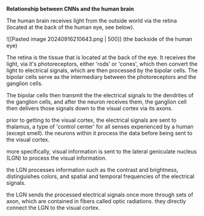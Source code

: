 **Relationship between CNNs and the human brain**

The human brain receives light from the outside world via the retina (located at the back of the human eye, see below).

![[Pasted image 20240916210643.png | 500]] (the backside of the human eye)

The retina is the tissue that is located at the back of the eye. It receives the light, via it's photoreceptors, either 'rods' or 'cones', which then convert the light to electrical signals, which are then processed by the bipolar cells. The bipolar cells serve as the intermediary between the photoreceptors and the ganglion cells. 

The bipolar cells then transmit the the electrical signals to the dendrites of the ganglion cells, and after the neuron receives them, the ganglion cell then delivers those signals down to the visual cortex via its axons.

prior to getting to the visual cortex, the electrical signals are sent to thalamus, a type of 'control center' for all senses experienced by a human (except smell). the neurons within it process the data before being sent to the visual cortex.

more specifically, visual information is sent to the lateral geniculate nucleus (LGN) to process the visual information.

the LGN processes information such as the contrast and brightness, distinguishes colors, and spatial and temporal frequencies of the electrical signals.

the LGN sends the processed electrical signals once more through sets of axon, which are contained in fibers called optic radiations. they directly connect the LGN to the visual cortex.